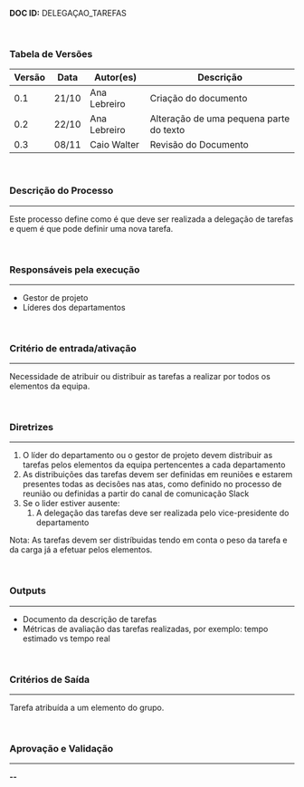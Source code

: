 **DOC ID:** DELEGAÇAO_TAREFAS

</br>

### **Tabela de Versões**

| Versão | Data | Autor(es) | Descrição |
|---|---|---|---|
| 0.1 | 21/10 | Ana Lebreiro | Criação do documento |
| 0.2 | 22/10 | Ana Lebreiro | Alteração de uma pequena parte do texto |
| 0.3 | 08/11 | Caio Walter | Revisão do Documento |

</br>

### **Descrição do Processo**

---

Este processo define como é que deve ser realizada a delegação de tarefas e quem é que pode definir uma nova tarefa.

</br>

### **Responsáveis pela execução**

---

- Gestor de projeto 
- Líderes dos departamentos

</br>

### **Critério de entrada/ativação**

---

Necessidade de atribuir ou distribuir as tarefas a realizar por todos os elementos da equipa.

</br>


### **Diretrizes**

---

1. O líder do departamento ou o gestor de projeto devem distribuir as tarefas pelos elementos da equipa pertencentes a cada departamento
2. As distribuições das tarefas devem ser definidas em reuniões e estarem presentes todas as decisões nas atas, como definido no processo de reunião ou definidas a partir do canal de comunicação Slack
3. Se o lider estiver ausente:
   1. A delegação das tarefas deve ser realizada pelo vice-presidente do departamento

Nota: As tarefas devem ser distríbuidas tendo em conta o peso da tarefa e da carga já a efetuar pelos elementos.

</br>

### **Outputs**

---

- Documento da descrição de tarefas
- Métricas de avaliação das tarefas realizadas, por exemplo: tempo estimado vs tempo real

</br>

### **Critérios de Saída**

---

Tarefa atribuída a um elemento do grupo.

</br>

### **Aprovação e Validação**

---

**--**
